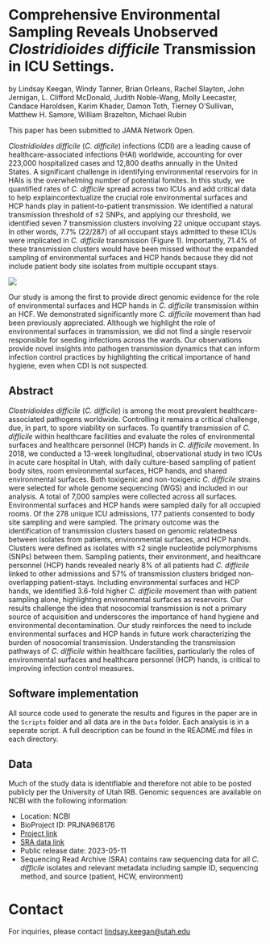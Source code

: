 # Comprehensive Environmental Sampling Reveals Unobserved *Clostridioides difficile* Transmission in ICU Settings.

by Lindsay Keegan, Windy Tanner, Brian Orleans, Rachel Slayton, John Jernigan, L. Clifford McDonald, Judith Noble-Wang, Molly Leecaster, Candace Haroldsen, Karim Khader, Damon Toth, Tierney O’Sullivan, Matthew H. Samore, William Brazelton, Michael Rubin

This paper has been submitted to JAMA Network Open. 

*Clostridioides difficile* (*C. difficile*) infections (CDI) are a leading cause of healthcare-associated infections (HAI) worldwide, accounting for over 223,000 hospitalized cases and 12,800 deaths annually in the United States. A significant challenge in identifying environmental reservoirs for in HAIs is the overwhelming number of potential fomites. In this study, we quantified rates of *C. difficile* spread across two ICUs and add critical data to help explaincontextualize the crucial role environmental surfaces and HCP hands play in patient-to-patient transmission. We identified a natural transmission threshold of ≤2 SNPs, and applying our threshold, we identified seven 7 transmission clusters involving 22 unique occupant stays. In other words, 7.7% (22/287) of all occupant stays admitted to these ICUs were implicated in *C. difficile* transmission (Figure 1). Importantly, 71.4% of these transmission clusters would have been missed without the expanded sampling of environmental surfaces and HCP hands because they did not include patient body site isolates from multiple occupant stays.

![](figures/figures/CdiffFigure1.png)

Our study is among the first to provide direct genomic evidence for the role of environmental surfaces and HCP hands in *C. difficile* transmission within an HCF. We demonstrated significantly more *C. difficile* movement than had been previously appreciated. Although we highlight the role of environmental surfaces in transmission, we did not find a single reservoir responsible for seeding infections across the wards. Our observations provide novel insights into pathogen transmission dynamics that can inform infection control practices by highlighting the critical importance of hand hygiene, even when CDI is not suspected. 

## Abstract
*Clostridioides difficile* (*C. difficile*) is among the most prevalent healthcare-associated pathogens worldwide. Controlling it remains a critical challenge, due, in part, to spore viability on surfaces. To quantify transmission of *C. difficile* within healthcare facilities and evaluate the roles of environmental surfaces and healthcare personnel (HCP) hands in *C. difficile* movement. In 2018, we conducted a 13-week longitudinal, observational study in two ICUs in acute care hospital in Utah, with daily culture-based sampling of patient body sites, room environmental surfaces, HCP hands, and shared environmental surfaces. Both toxigenic and non-toxigenic *C. difficile* strains were selected for whole genome sequencing (WGS) and included in our analysis. A total of 7,000 samples were collected across all surfaces. Environmental surfaces and HCP hands were sampled daily for all occupied rooms. Of the 278 unique ICU admissions, 177 patients consented to body site sampling and were sampled. The primary outcome was the identification of transmission clusters based on genomic relatedness between isolates from patients, environmental surfaces, and HCP hands. Clusters were defined as isolates with ≤2 single nucleotide polymorphisms (SNPs) between them. Sampling patients, their environment, and healthcare personnel (HCP) hands revealed nearly 8% of all patients had *C. difficile* linked to other admissions and 57% of transmission clusters bridged non-overlapping patient-stays. Including environmental surfaces and HCP hands, we identified 3.6-fold higher *C. difficile* movement than with patient sampling alone, highlighting environmental surfaces as reservoirs. Our results challenge the idea that nosocomial transmission is not a primary source of acquisition and underscores the importance of hand hygiene and environmental decontamination. Our study reinforces the need to include environmental surfaces and HCP hands in future work characterizing the burden of nosocomial transmission. Understanding the transmission pathways of *C. difficile* within healthcare facilities, particularly the roles of environmental surfaces and healthcare personnel (HCP) hands, is critical to improving infection control measures.

## Software implementation

All source code used to generate the results and figures in the paper are in the `Scripts` folder and all data are in the `Data` folder. Each analysis is in a seperate script. A full description can be found in the README.md files in each directory.

## Data

Much of the study data is identifiable and therefore not able to be posted publicly per the University of Utah IRB. Genomic sequences are available on NCBI with the following information: 
* Location: NCBI
* BioProject ID: PRJNA968176
* [Project link](http://www.ncbi.nlm.nih.gov/bioproject/968176)
* [SRA data link](https://www.ncbi.nlm.nih.gov/sra/PRJNA968176)
* Public release date: 2023-05-11
* Sequencing Read Archive (SRA) contains raw sequencing data for all *C. difficile* isolates and relevant metadata including sample ID, sequencing method, and source (patient, HCW, environment)

# Contact
For inquiries, please contact lindsay.keegan@utah.edu





